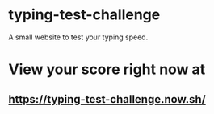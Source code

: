 # typing-test-challenge
A small website to test your typing speed.

# View your score right now at 
## https://typing-test-challenge.now.sh/